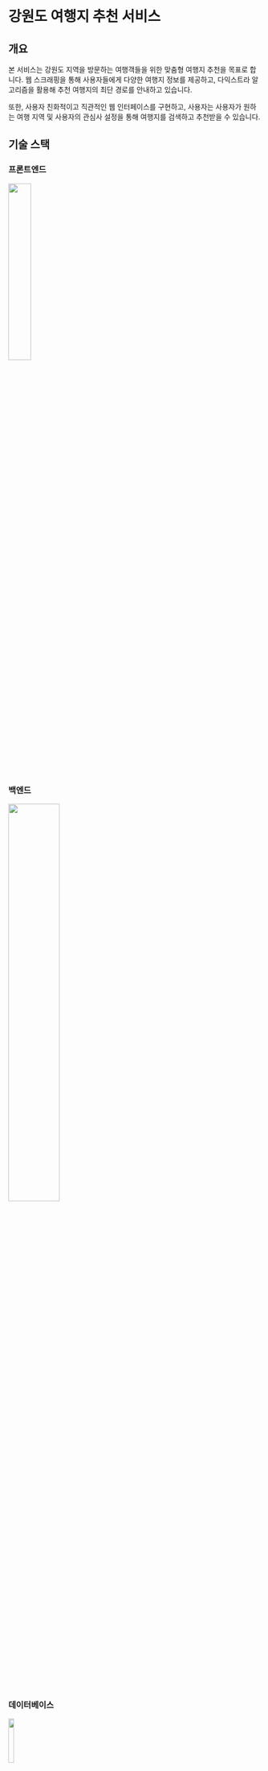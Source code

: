 # 강원도 여행지 추천 서비스

## 개요
  본 서비스는 강원도 지역을 방문하는 여행객들을 위한 맞춤형 여행지 추천을 목표로 합니다. 
웹 스크래핑을 통해 사용자들에게 다양한 여행지 정보를 제공하고, 다익스트라 알고리즘을 활용해 추천 여행지의 최단 경로를 안내하고 있습니다. 

  또한, 사용자 친화적이고 직관적인 웹 인터페이스를 구현하고, 사용자는 사용자가 원하는 여행 지역 및 사용자의 관심사 설정을 통해 여행지를 검색하고 추천받을 수 있습니다.


## 기술 스택

### 프론트엔드
<img width="30%" src="https://github.com/jungmin827/jungmin/assets/165762129/97ca598f-87f4-4474-9b76-34e38b2f11cc">


### 백엔드
<img width="45%" src="https://github.com/jungmin827/jungmin/assets/165762129/db3c1117-10b7-4e40-9026-ab973956738b">


### 데이터베이스
<img width="15%" src="https://github.com/jungmin827/jungmin/assets/165762129/3a7b9418-43d7-45b7-a389-fef790b8364c">




## 주요 기능

1. **회원 가입 및 로그인**
   - 이메일 및 소셜 로그인 지원
   - 비밀번호 암호화 저장

2. **여행지 추천**
   - 웹 스크래핑을 통해 최신 여행지 정보 제공
   - 사용자의 관심사 기반 맞춤형 추천

3. **여행 경로 안내**
   - 다익스트라 알고리즘을 통한 최단 경로 안내
   - 여행 기간에 따른 일정 추천

4. **리뷰 및 좋아요 기능**
   - 사용자 리뷰 작성 및 조회
   - 여행지 좋아요 기능
